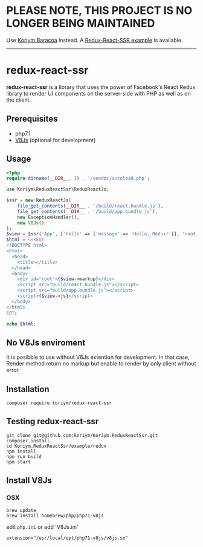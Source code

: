 # PLEASE NOTE, THIS PROJECT IS NO LONGER BEING MAINTAINED

Use [Koriym.Baracoa](https://github.com/koriym/Koriym.Baracoa) instead.
A [Redux-React-SSR example](https://github.com/koriym/Koriym.Baracoa/blob/1.x/docs/example/redux/public/index.php) is available.

----

# redux-react-ssr

**redux-react-ssr** is a library that uses the power of Facebook's React Redux library to render UI components on the server-side with PHP as well as on the client.

## Prerequisites

 * php7.1
 * [V8Js](http://php.net/v8js) (optional for development)

## Usage

```php
<?php
require dirname(__DIR__, 3) . '/vendor/autoload.php';

use Koriym\ReduxReactSsr\ReduxReactJs;

$ssr = new ReduxReactJs(
    file_get_contents(__DIR__ . '/build/react.bundle.js'),
    file_get_contents(__DIR__ . '/build/app.bundle.js'),
    new ExceptionHandler(),
    new V8Js()
);
$view = $ssr('App', ['hello' => ['message' => 'Hello, Redux!']], 'root');
$html = <<<EOT
<!DOCTYPE html>
<html>
  <head>
    <title></title>
  </head>
  <body>
    <div id="root">{$view->markup}</div>
    <script src="build/react.bundle.js"></script>
    <script src="build/app.bundle.js"></script>
    <script>{$view->js}</script>
  </body>
</html>
EOT;

echo $html;
```

## No V8Js enviroment

It is posibble to use without V8Js extention for development. In that case, Render method return no markup but enable to render by only client without error.

## Installation
   
```
composer require koriym/redux-react-ssr
```

## Testing redux-react-ssr

```
git clone git@github.com:koriym/Koriym.ReduxReactSsr.git
composer install
cd Koriym.ReduxReactSsr/example/redux
npm install
npm run build
npm start
```

## Install V8Js

### OSX

```
brew update
brew install homebrew/php/php71-v8js
```

edit `php.ini` or add 'V8Js.ini'

```
extension="/usr/local/opt/php71-v8js/v8js.so"
```

